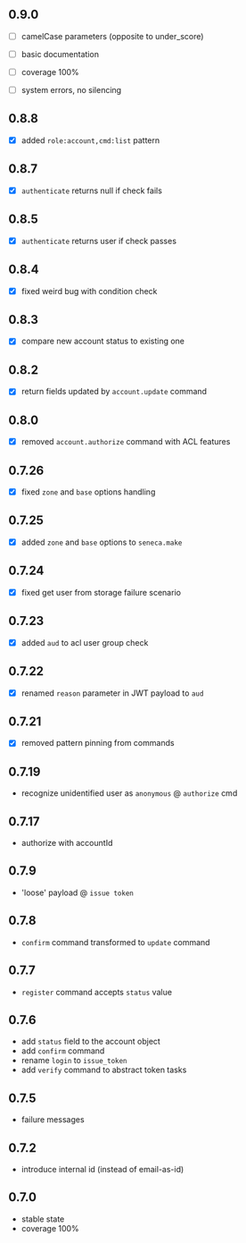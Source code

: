 0.9.0
-----
- [ ] camelCase parameters (opposite to under_score)
- [ ] basic documentation
- [ ] coverage 100%
- [ ] system errors, no silencing


0.8.8
-----
- [x] added `role:account,cmd:list` pattern


0.8.7
-----
 - [x] `authenticate` returns null if check fails


0.8.5
-----
 - [x] `authenticate` returns user if check passes


0.8.4
-----
 - [x] fixed weird bug with condition check
 
 
 0.8.3
-----
 - [x] compare new account status to existing one


0.8.2
-----
 - [x] return fields updated by `account.update` command


0.8.0
-----
 - [x] removed `account.authorize` command with ACL features


0.7.26
------
- [x] fixed `zone` and `base` options handling


0.7.25
------
- [x] added `zone` and `base` options to `seneca.make`


0.7.24
------
- [x] fixed get user from storage failure scenario


0.7.23
------
- [x] added `aud` to acl user group check


0.7.22
------
- [x] renamed `reason` parameter in JWT payload to `aud`


0.7.21
------
- [x] removed pattern pinning from commands


0.7.19
------
- recognize unidentified user as `anonymous` @ `authorize` cmd


0.7.17
------
- authorize with accountId


0.7.9
-----
- 'loose' payload @ `issue token`


0.7.8
-----
- `confirm` command transformed to `update` command


0.7.7
-----
- `register` command accepts `status` value


0.7.6
-----
- add `status` field to the account object
- add `confirm` command
- rename `login` to `issue_token`
- add `verify` command to abstract token tasks


0.7.5
-----
- failure messages


0.7.2
-----
- introduce internal id (instead of email-as-id)


0.7.0
-----
- stable state
- coverage 100%
